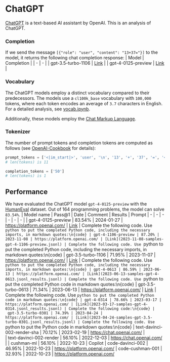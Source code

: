 # ChatGPT
[ChatGPT](https://chat.openai.com/) is a text-based AI assistant by OpenAI. This is an analysis of ChatGPT.

### Completion
If we send the message `[{"role": "user", "content": "13+37="}]` to the model, it returns the following chat completion response:
| Model | Completion |
| - | - |
| gpt-3.5-turbo-1106 | [Link](completions/gpt-3.5-turbo-1106.json) |
| gpt-4-0125-preview | [Link](completions/gpt-4-0125-preview.json) |

### Vocabulary
The ChatGPT models employ a distinct vocabulary compared to their predecessors. The models use a `cl100k_base` vocabulary with `100,000` tokens, where each token encodes an average of `3.7` characters in English. For a detailed analysis, see [vocab.ipynb](vocab.ipynb). 

Additionally, these models employ the [Chat Markup Language](https://github.com/openai/openai-python/blob/main/chatml.md).

### Tokenizer
The number of prompt tokens and completion tokens are computed as follows (see [OpenAI-Cookbook](https://github.com/openai/openai-cookbook/blob/main/examples/How_to_count_tokens_with_tiktoken.ipynb) for details):
```python
prompt_tokens = ['<|im_start|>', 'user', '\n', '13', '+', '37', '=', '<|im_end|>', '<|im_start|>', 'assistant', '<|message|>']
# len(tokens) is 11
```

```python
completion_tokens = ['50']
# len(tokens) is 1
```

## Performance
We have evaluated the ChatGPT model `gpt-4-0125-preview` with the [HumanEval](https://github.com/openai/human-eval) dataset. Out of 164 programming problems, the model can solve `83.54%`.
| Model name | Pass@1 | Date | Comment | Results | Prompt
| - | - | - | - | - | - |
| gpt-4-0125-preview | 83.54% | 2024-01-27 | https://platform.openai.com/ | [Link](2024-01-27-samples-gpt-4-0125-preview.jsonl) | Complete the following code. Use ```python to put the completed Python code, including the necessary imports, in markdown quotes:\n{code}
| gpt-4-1106-preview | 87.20% | 2023-11-08 | https://platform.openai.com/ | [Link](2023-11-08-samples-gpt-4-1106-preview.jsonl) | Complete the following code. Use ```python to put the completed Python code, including the necessary imports, in markdown quotes:\n{code}
| gpt-3.5-turbo-1106 | 71.95% | 2023-11-07 | https://platform.openai.com/ | [Link](2023-11-07-samples-gpt-3.5-turbo-1106.jsonl_results.jsonl) | Complete the following code. Use ```python to put the completed Python code, including the necessary imports, in markdown quotes:\n{code}
| gpt-4-0613 | 86.59% | 2023-06-13 | https://platform.openai.com/ | [Link](2023-06-13-samples-gpt-4-0613.jsonl_results.jsonl) | Complete the following code. Use ```python to put the completed Python code in markdown quotes:\n{code}
| gpt-3.5-turbo-0613 | 71.34% | 2023-06-13 | https://platform.openai.com/ | [Link](2023-06-13-samples-gpt-3.5-turbo-0613.jsonl_results.jsonl) | Complete the following code. Use ```python to put the completed Python code in markdown quotes:\n{code}
| gpt-4-0314 | 78.66% | 2023-03-17 | https://platform.openai.com/ | [Link](2023-03-17-samples-gpt-4-0314.jsonl_results.jsonl) | Complete the following code:\n{code}
| gpt-3.5-turbo-0301 | 74.39% | 2023-04-24 | https://platform.openai.com/ | [Link](2023-04-24-samples-gpt-3.5-turbo-0301.jsonl_results.jsonl) | Complete the following code. Use ```python to put the Python code in markdown quotes:\n{code}
| text-davinci-002-render-sha | 70.12% | 2023-02-19 | https://chat.openai.com/ |  
| text-davinci-002-render | 56.10% | 2022-12-03 | https://chat.openai.com/ |
| cushman-ml | 56.10% | 2022-10-23 | Copilot
| code-davinci-002 | 46.95% | 2022-10-23 | https://platform.openai.com/
| code-cushman-001 | 32.93% | 2022-10-23 | https://platform.openai.com/
